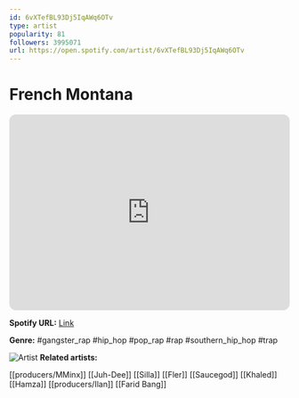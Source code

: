 ```yaml
---
id: 6vXTefBL93Dj5IqAWq6OTv
type: artist
popularity: 81
followers: 3995071
url: https://open.spotify.com/artist/6vXTefBL93Dj5IqAWq6OTv
---
```

# French Montana

<iframe style="border-radius:12px" src="https://open.spotify.com/embed/artist/6vXTefBL93Dj5IqAWq6OTv" width="100%" height="352" frameBorder="0" allowfullscreen="" allow="autoplay; clipboard-write; encrypted-media; fullscreen; picture-in-picture" loading="lazy"></iframe>

**Spotify URL:** [Link](https://open.spotify.com/artist/6vXTefBL93Dj5IqAWq6OTv)

**Genre:**  #gangster_rap #hip_hop #pop_rap #rap #southern_hip_hop #trap

![Artist](https://i.scdn.co/image/ab6761610000e5eb4817f2b6ca81e55e2c1f79d9)
**Related artists:**

[[producers/MMinx]]
[[Juh-Dee]]
[[Silla]]
[[Fler]]
[[Saucegod]]
[[Khaled]]
[[Hamza]]
[[producers/Ilan]]
[[Farid Bang]]
